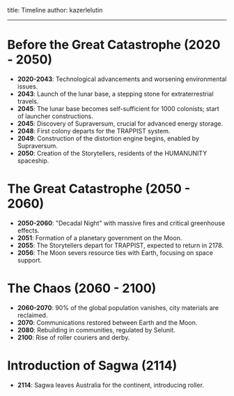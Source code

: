 title:  Timeline
author: kazerlelutin

---
# Before the Great Catastrophe (2020 - 2050)

- **2020-2043**: Technological advancements and worsening environmental issues.
- **2043**: Launch of the lunar base, a stepping stone for extraterrestrial travels.
- **2045**: The lunar base becomes self-sufficient for 1000 colonists; start of launcher constructions.
- **2045**: Discovery of Supraversum, crucial for advanced energy storage.
- **2048**: First colony departs for the TRAPPIST system.
- **2049**: Construction of the distortion engine begins, enabled by Supraversum.
- **2050**: Creation of the Storytellers, residents of the HUMANUNITY spaceship.

# The Great Catastrophe (2050 - 2060)

- **2050-2060**: "Decadal Night" with massive fires and critical greenhouse effects.
- **2051**: Formation of a planetary government on the Moon.
- **2055**: The Storytellers depart for TRAPPIST, expected to return in 2178.
- **2056**: The Moon severs resource ties with Earth, focusing on space support.

# The Chaos (2060 - 2100)

- **2060-2070**: 90% of the global population vanishes, city materials are reclaimed.
- **2070**: Communications restored between Earth and the Moon.
- **2080**: Rebuilding in communities, regulated by Selunit.
- **2100**: Rise of roller couriers and derby.

# Introduction of Sagwa (2114)

- **2114**: Sagwa leaves Australia for the continent, introducing roller.
